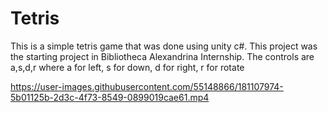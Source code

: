 # Tetris
This is a simple tetris game that was done using unity c#. This project was the starting project in Bibliotheca Alexandrina Internship. 
The controls are a,s,d,r where a for left, s for down, d for right, r for rotate

https://user-images.githubusercontent.com/55148866/181107974-5b01125b-2d3c-4f73-8549-0899019cae61.mp4

